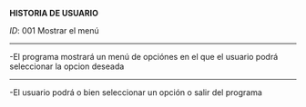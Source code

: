 **HISTORIA DE USUARIO** 

*ID*: 001 Mostrar el menú

-----------------------------------------------------------------------

-El programa mostrará un menú de opciónes en el que el usuario podrá seleccionar la opcion deseada

-----------------------------------------------------------------------
-El usuario podrá o bien seleccionar un opción o salir del programa

